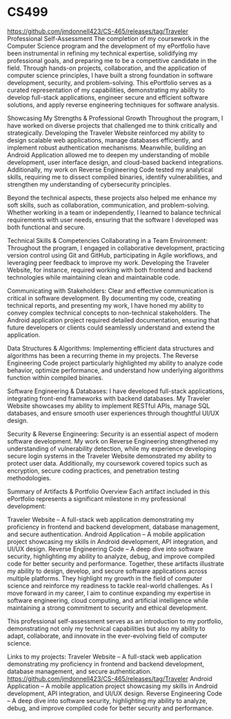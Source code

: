 # CS499
https://github.com/jmdonnell423/CS-465/releases/tag/Traveler
Professional Self-Assessment
The completion of my coursework in the Computer Science program and the development of my ePortfolio have been instrumental in refining my technical expertise, solidifying my professional goals, and preparing me to be a competitive candidate in the field. Through hands-on projects, collaboration, and the application of computer science principles, I have built a strong foundation in software development, security, and problem-solving. This ePortfolio serves as a curated representation of my capabilities, demonstrating my ability to develop full-stack applications, engineer secure and efficient software solutions, and apply reverse engineering techniques for software analysis.

Showcasing My Strengths & Professional Growth
Throughout the program, I have worked on diverse projects that challenged me to think critically and strategically. Developing the Traveler Website reinforced my ability to design scalable web applications, manage databases efficiently, and implement robust authentication mechanisms. Meanwhile, building an Android Application allowed me to deepen my understanding of mobile development, user interface design, and cloud-based backend integrations. Additionally, my work on Reverse Engineering Code tested my analytical skills, requiring me to dissect compiled binaries, identify vulnerabilities, and strengthen my understanding of cybersecurity principles.

Beyond the technical aspects, these projects also helped me enhance my soft skills, such as collaboration, communication, and problem-solving. Whether working in a team or independently, I learned to balance technical requirements with user needs, ensuring that the software I developed was both functional and secure.

Technical Skills & Competencies
Collaborating in a Team Environment: Throughout the program, I engaged in collaborative development, practicing version control using Git and GitHub, participating in Agile workflows, and leveraging peer feedback to improve my work. Developing the Traveler Website, for instance, required working with both frontend and backend technologies while maintaining clean and maintainable code.

Communicating with Stakeholders: Clear and effective communication is critical in software development. By documenting my code, creating technical reports, and presenting my work, I have honed my ability to convey complex technical concepts to non-technical stakeholders. The Android application project required detailed documentation, ensuring that future developers or clients could seamlessly understand and extend the application.

Data Structures & Algorithms: Implementing efficient data structures and algorithms has been a recurring theme in my projects. The Reverse Engineering Code project particularly highlighted my ability to analyze code behavior, optimize performance, and understand how underlying algorithms function within compiled binaries.

Software Engineering & Databases: I have developed full-stack applications, integrating front-end frameworks with backend databases. My Traveler Website showcases my ability to implement RESTful APIs, manage SQL databases, and ensure smooth user experiences through thoughtful UI/UX design.

Security & Reverse Engineering: Security is an essential aspect of modern software development. My work on Reverse Engineering strengthened my understanding of vulnerability detection, while my experience developing secure login systems in the Traveler Website demonstrated my ability to protect user data. Additionally, my coursework covered topics such as encryption, secure coding practices, and penetration testing methodologies.

Summary of Artifacts & Portfolio Overview
Each artifact included in this ePortfolio represents a significant milestone in my professional development:

Traveler Website – A full-stack web application demonstrating my proficiency in frontend and backend development, database management, and secure authentication.
Android Application – A mobile application project showcasing my skills in Android development, API integration, and UI/UX design.
Reverse Engineering Code – A deep dive into software security, highlighting my ability to analyze, debug, and improve compiled code for better security and performance.
Together, these artifacts illustrate my ability to design, develop, and secure software applications across multiple platforms. They highlight my growth in the field of computer science and reinforce my readiness to tackle real-world challenges. As I move forward in my career, I aim to continue expanding my expertise in software engineering, cloud computing, and artificial intelligence while maintaining a strong commitment to security and ethical development.

This professional self-assessment serves as an introduction to my portfolio, demonstrating not only my technical capabilities but also my ability to adapt, collaborate, and innovate in the ever-evolving field of computer science.

Links to my projects:
Traveler Website – A full-stack web application demonstrating my proficiency in frontend and backend development, database management, and secure authentication.
https://github.com/jmdonnell423/CS-465/releases/tag/Traveler
Android Application – A mobile application project showcasing my skills in Android development, API integration, and UI/UX design.
Reverse Engineering Code – A deep dive into software security, highlighting my ability to analyze, debug, and improve compiled code for better security and performance.
